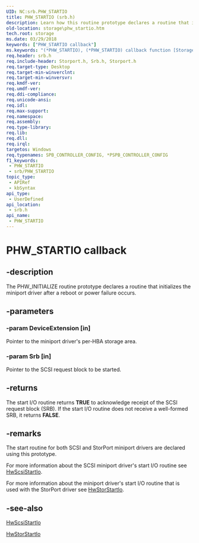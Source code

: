 ```yaml
---
UID: NC:srb.PHW_STARTIO
title: PHW_STARTIO (srb.h)
description: Learn how this routine prototype declares a routine that initializes the miniport driver after a reboot or power failure occurs.
old-location: storage\phw_startio.htm
tech.root: storage
ms.date: 03/29/2018
keywords: ["PHW_STARTIO callback"]
ms.keywords: "(*PHW_STARTIO), (*PHW_STARTIO) callback function [Storage Devices], ide_minikr_16fd699a-4cb9-4741-9e50-3fa8177f49f2.xml, srb/(*PHW_STARTIO), storage.phw_startio"
req.header: srb.h
req.include-header: Storport.h, Srb.h, Storport.h
req.target-type: Desktop
req.target-min-winverclnt: 
req.target-min-winversvr: 
req.kmdf-ver: 
req.umdf-ver: 
req.ddi-compliance: 
req.unicode-ansi: 
req.idl: 
req.max-support: 
req.namespace: 
req.assembly: 
req.type-library: 
req.lib: 
req.dll: 
req.irql: 
targetos: Windows
req.typenames: SPB_CONTROLLER_CONFIG, *PSPB_CONTROLLER_CONFIG
f1_keywords:
 - PHW_STARTIO
 - srb/PHW_STARTIO
topic_type:
 - APIRef
 - kbSyntax
api_type:
 - UserDefined
api_location:
 - srb.h
api_name:
 - PHW_STARTIO
---
```


# PHW_STARTIO callback


## -description

The PHW_INITIALIZE routine prototype declares a routine that initializes the miniport driver after a reboot or power failure occurs.

## -parameters

### -param DeviceExtension [in]


Pointer to the miniport driver's per-HBA storage area.

### -param Srb [in]


Pointer to the SCSI request block to be started.

## -returns

The start I/O routine returns <b>TRUE</b> to acknowledge receipt of the SCSI request block (SRB). If the start I/O routine does not receive a well-formed SRB, it returns <b>FALSE</b>.

## -remarks

The start routine for both SCSI and StorPort miniport drivers are declared using this prototype.

For more information about the SCSI miniport driver's start I/O routine see <a href="/previous-versions/windows/hardware/drivers/ff557323(v=vs.85)">HwScsiStartIo</a>.

For more information about the miniport driver's start I/O routine that is used with the StorPort driver see <a href="/windows-hardware/drivers/ddi/storport/nc-storport-hw_startio">HwStorStartIo</a>.

## -see-also

<a href="/previous-versions/windows/hardware/drivers/ff557323(v=vs.85)">HwScsiStartIo</a>



<a href="/windows-hardware/drivers/ddi/storport/nc-storport-hw_startio">HwStorStartIo</a>

